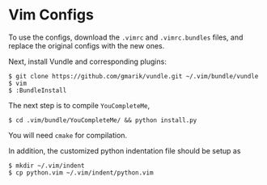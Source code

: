 # Vim Configs

To use the configs, download the ``.vimrc`` and ``.vimrc.bundles`` files, and replace the original configs with the new ones.

Next, install Vundle and corresponding plugins:
```
$ git clone https://github.com/gmarik/vundle.git ~/.vim/bundle/vundle
$ vim
$ :BundleInstall
```

The next step is to compile ``YouCompleteMe``, 
```
$ cd .vim/bundle/YouCompleteMe/ && python install.py
```
You will need ``cmake`` for compilation.

In addition, the customized python indentation file should be setup as
```
$ mkdir ~/.vim/indent
$ cp python.vim ~/.vim/indent/python.vim
```

